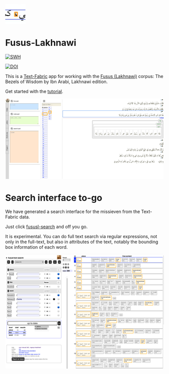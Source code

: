 ![logo](code/static/logo.png)

# Fusus-Lakhnawi

[![SWH](https://archive.softwareheritage.org/badge/origin/https://github.com/annotation/app-fusus/)](https://archive.softwareheritage.org/browse/origin/?origin_url=https://github.com/annotation/app-fusus/)

[![DOI](https://zenodo.org/badge/DOI/10.5281/zenodo.5638342.svg)](https://doi.org/10.5281/zenodo.5638342)

This is a
[Text-Fabric](https://github.com/annotation/text-fabric) app
for working with the
[Fusus (Lakhnawi)](https://github.com/among/fusus) corpus: The Bezels of Wisdom by Ibn Arabi, Lakhnawi edition.

Get started with the
[tutorial](https://nbviewer.jupyter.org/github/annotation/tutorials/blob/master/fususl/start.ipynb).

![shot](images/shot.png)

# Search interface to-go

We have generated a search interface for the missieven from the Text-Fabric data.

Just click
[fususl-search](https://annotation.github.io/app-fususl/)
and off you go.

It is experimental.
You can do full text search via regular expressions, not only in the full-text,
but also in attributes of the text, notably the bounding box information of each word.

![ls](ls.png)

